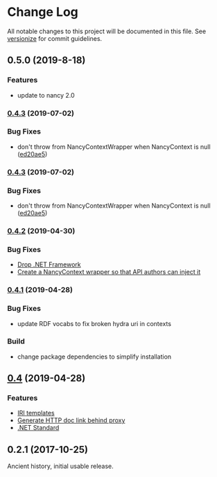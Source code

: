# Change Log

All notable changes to this project will be documented in this file. See [versionize](https://github.com/saintedlama/versionize) for commit guidelines.

<a name="0.5.0"></a>
## 0.5.0 (2019-8-18)

### Features

* update to nancy 2.0

### [0.4.3](https://github.com/wikibus/Argolis/compare/v0.4.2...v0.4.3) (2019-07-02)


### Bug Fixes

* don't throw from NancyContextWrapper when NancyContext is null ([ed20ae5](https://github.com/wikibus/Argolis/commit/ed20ae5))



### [0.4.3](https://github.com/wikibus/Argolis/compare/v0.4.2...v0.4.3) (2019-07-02)


### Bug Fixes

* don't throw from NancyContextWrapper when NancyContext is null ([ed20ae5](https://github.com/wikibus/Argolis/commit/ed20ae5))



### [0.4.2](https://github.com/wikibus/Argolis/compare/v0.4.1...v0.4.2) (2019-04-30)

### Bug Fixes

* [Drop .NET Framework](https://github.com/wikibus/Argolis/pull/18)
* [Create a NancyContext wrapper so that API authors can inject it](https://github.com/wikibus/Argolis/pull/17)

### [0.4.1](https://github.com/wikibus/Argolis/compare/v0.4...v0.4.1) (2019-04-28)

### Bug Fixes

* update RDF vocabs to fix broken hydra uri in contexts

### Build

* change package dependencies to simplify installation

## [0.4](https://github.com/wikibus/Argolis/compare/v0.2.1...v0.4) (2019-04-28)

### Features

* [IRI templates](https://github.com/wikibus/Argolis/pull/10)
* [Generate HTTP doc link behind proxy](https://github.com/wikibus/Argolis/pull/14)
* [.NET Standard](https://github.com/wikibus/Argolis/pull/13)

## 0.2.1 (2017-10-25)

Ancient history, initial usable release.
 